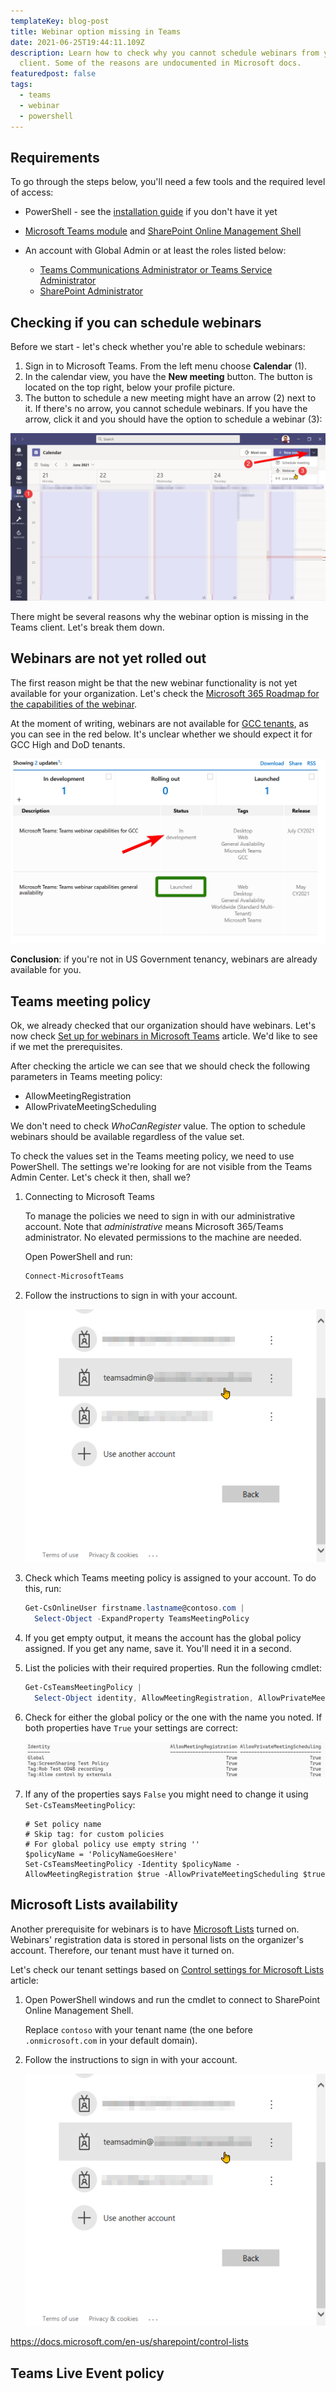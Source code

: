 ```yaml
---
templateKey: blog-post
title: Webinar option missing in Teams
date: 2021-06-25T19:44:11.109Z
description: Learn how to check why you cannot schedule webinars from your Teams
  client. Some of the reasons are undocumented in Microsoft docs.
featuredpost: false
tags:
  - teams
  - webinar
  - powershell
---
```

## Requirements

To go through the steps below, you'll need a few tools and the required level of access:

* PowerShell - see the [installation guide](https://docs.microsoft.com/en-us/powershell/scripting/install/installing-powershell?view=powershell-7.1) if you don't have it yet
* [Microsoft Teams module](https://docs.microsoft.com/en-us/microsoftteams/teams-powershell-install) and [SharePoint Online Management Shell](https://docs.microsoft.com/en-us/powershell/sharepoint/sharepoint-online/connect-sharepoint-online)
* An account with Global Admin or at least the roles listed below:

  * [Teams Communications Administrator or Teams Service Administrator](https://docs.microsoft.com/en-us/MicrosoftTeams/using-admin-roles)
  * [SharePoint Administrator](https://docs.microsoft.com/en-us/sharepoint/sharepoint-admin-role)

## Checking if you can schedule webinars

Before we start - let's check whether you're able to schedule webinars:

1. Sign in to Microsoft Teams. From the left menu choose **Calendar** (1).
2. In the calendar view, you have the **New meeting** button. The button is located on the top right, below your profile picture.
3. The button to schedule a new meeting might have an arrow (2) next to it. If there's no arrow, you cannot schedule webinars. If you have the arrow, click it and you should have the option to schedule a webinar (3):

![Scheduling new webinar from the calendar](../../img/20210625-215321-3tm0jcb79f.png)

There might be several reasons why the webinar option is missing in the Teams client. Let's break them down.

## Webinars are not yet rolled out

The first reason might be that the new webinar functionality is not yet available for your organization. Let's check the [Microsoft 365 Roadmap for the capabilities of the webinar](https://www.microsoft.com/en-us/microsoft-365/roadmap?filters=&searchterms=microsoft%2Cteams%3A%2Cteams%2Cwebinars%2Ccapabilities).

At the moment of writing, webinars are not available for [GCC tenants](https://docs.microsoft.com/en-us/office365/servicedescriptions/office-365-platform-service-description/office-365-us-government/office-365-us-government), as you can see in the red below. It's unclear whether we should expect it for GCC High and DoD tenants.

![Microsoft 365 Roadmap entries for webinars](../../img/20210625-220802-mznkkcouxb.png)

**Conclusion**: if you're not in US Government tenancy, webinars are already available for you.

## Teams meeting policy

Ok, we already checked that our organization should have webinars. Let's now check [Set up for webinars in Microsoft Teams](https://docs.microsoft.com/en-us/microsoftteams/set-up-webinars) article. We'd like to see if we met the prerequisites.

After checking the article we can see that we should check the following parameters in Teams meeting policy:

* AllowMeetingRegistration
* AllowPrivateMeetingScheduling

We don't need to check *WhoCanRegister* value. The option to schedule webinars should be available regardless of the value set.

To check the values set in the Teams meeting policy, we need to use PowerShell. The settings we're looking for are not visible from the Teams Admin Center. Let's check it then, shall we?

1. Connecting to Microsoft Teams

   To manage the policies we need to sign in with our administrative account. Note that *administrative* means Microsoft 365/Teams administrator. No elevated permissions to the machine are needed.

   Open PowerShell and run:

   ```powershell
   Connect-MicrosoftTeams
   ```
2. Follow the instructions to sign in with your account.

   ![Choosing Teams admin account](../../img/20210625-223716-5aoa2d9njf.png)
3. Check which Teams meeting policy is assigned to your account. To do this, run:

   ```powershell
   Get-CsOnlineUser firstname.lastname@contoso.com |
     Select-Object -ExpandProperty TeamsMeetingPolicy
   ```
4. If you get empty output, it means the account has the global policy assigned. If you get any name, save it. You'll need it in a second.
5. List the policies with their required properties. Run the following cmdlet:

   ```powershell
   Get-CsTeamsMeetingPolicy |
     Select-Object identity, AllowMeetingRegistration, AllowPrivateMeetingScheduling
   ```
6. Check for either the global policy or the one with the name you noted. If both properties have `True` your settings are correct:

   ![Listing Teams meeting policies](../../img/20210625-224450-o1rgxgaubk.png)
7. If any of the properties says `False` you might need to change it using `Set-CsTeamsMeetingPolicy`: 

   ```
   # Set policy name
   # Skip tag: for custom policies
   # For global policy use empty string ''
   $policyName = 'PolicyNameGoesHere'
   Set-CsTeamsMeetingPolicy -Identity $policyName -AllowMeetingRegistration $true -AllowPrivateMeetingScheduling $true
   ```

## Microsoft Lists availability

Another prerequisite for webinars is to have [Microsoft Lists](https://www.microsoft.com/en-us/microsoft-365/microsoft-lists) turned on. Webinars' registration data is stored in personal lists on the organizer's account. Therefore, our tenant must have it turned on.

Let's check our tenant settings based on [Control settings for Microsoft Lists](https://docs.microsoft.com/en-us/sharepoint/control-lists) article:

1. Open PowerShell windows and run the cmdlet to connect to SharePoint Online Management Shell.

   Replace `contoso` with your tenant name (the one before `.onmicrosoft.com` in your default domain).
2. Follow the instructions to sign in with your account.

   ![Choosing SharePoint admin account](../../img/20210625-223716-5aoa2d9njf.png)

https://docs.microsoft.com/en-us/sharepoint/control-lists

## Teams Live Event policy